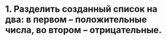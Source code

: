 # 1. Разделить созданный список на два: в первом – положительные числа, во втором – отрицательные. 
